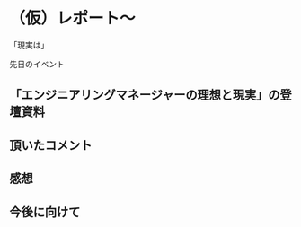 # （仮）レポート〜

「現実は」


先日のイベント



## 「エンジニアリングマネージャーの理想と現実」の登壇資料



## 頂いたコメント


## 感想


## 今後に向けて









